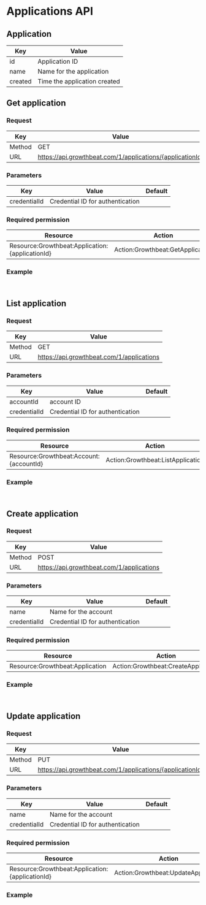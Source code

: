 # Applications API

## Application

|Key|Value|
|---|---|
|id|Application ID|
|name|Name for the application|
|created|Time the application created|

## Get application


### Request

|Key|Value|
|---|---|
|Method|GET|
|URL|https://api.growthbeat.com/1/applications/{applicationId}|

### Parameters

|Key|Value|Default|
|---|---|---|
|credentialId|Credential ID for authentication||

### Required permission

|Resource|Action|
|---|---|
|Resource:Growthbeat:Application:{applicationId}|Action:Growthbeat:GetApplication|


### Example

```

```

```

```

## List application

### Request

|Key|Value|
|---|---|
|Method|GET|
|URL|https://api.growthbeat.com/1/applications|

### Parameters

|Key|Value|Default|
|---|---|---|
|accountId|account ID||
|credentialId|Credential ID for authentication||

### Required permission

|Resource|Action|
|---|---|
|Resource:Growthbeat:Account:{accountId}|Action:Growthbeat:ListApplication|


### Example
```

```

```

```



## Create application

### Request

|Key|Value|
|---|---|
|Method|POST|
|URL|https://api.growthbeat.com/1/applications|

### Parameters

|Key|Value|Default|
|---|---|---|
|name|Name for the account||
|credentialId|Credential ID for authentication||

### Required permission

|Resource|Action|
|---|---|
|Resource:Growthbeat:Application|Action:Growthbeat:CreateApplication|


### Example
```

```

```

```

## Update application

### Request

|Key|Value|
|---|---|
|Method|PUT|
|URL|https://api.growthbeat.com/1/applications/{applicationId}|

### Parameters

|Key|Value|Default|
|---|---|---|
|name|Name for the account||
|credentialId|Credential ID for authentication||

### Required permission

|Resource|Action|
|---|---|
|Resource:Growthbeat:Application:{applicationId}|Action:Growthbeat:UpdateApplication|


### Example
```

```

```

```
